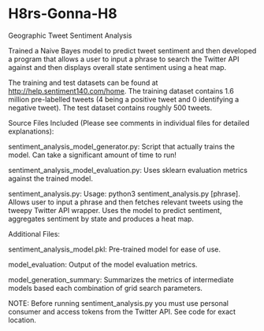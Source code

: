 # H8rs-Gonna-H8
Geographic Tweet Sentiment Analysis

Trained a Naive Bayes model to predict tweet sentiment and then developed a program that allows a user to input a phrase to search the Twitter API against and then displays overall state sentiment using a heat map. 

The training and test datasets can be found at http://help.sentiment140.com/home. The training dataset contains 1.6 million pre-labelled tweets (4 being a positive tweet and 0 identifying a negative tweet). The test dataset contains roughly 500 tweets. 

Source Files Included (Please see comments in individual files for detailed explanations): 

sentiment_analysis_model_generator.py: Script that actually trains the model. Can take a significant amount of time to run!

sentiment_analysis_model_evaluation.py: Uses sklearn evaluation metrics against the trained model.

sentiment_analysis.py: Usage: python3 sentiment_analysis.py [phrase]. Allows user to input a phrase and then fetches relevant tweets using the tweepy Twitter API wrapper. Uses the model to predict sentiment, aggregates sentiment by state and produces a heat map. 


Additional Files:

sentiment_analysis_model.pkl: Pre-trained model for ease of use.

model_evaluation: Output of the model evaluation metrics.

model_generation_summary: Summarizes the metrics of intermediate models based each combination of grid search parameters.

NOTE: Before running sentiment_analysis.py you must use personal consumer and access tokens from the Twitter API. See code for exact location.
